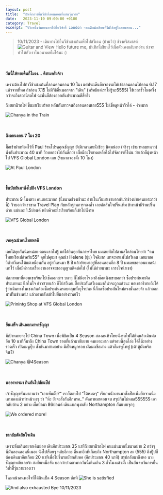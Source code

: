 ```yaml
---
layout: post
title:  "บันทึกการยื่นวีซ่าที่ลอนดอนที่แสนวุ่นวาย"
date:   2023-11-10 09:00:00 +0100
category: Travel
excerpt: "รีวิวหนึ่งวันของการไปยื่นวีซ่าที่ London จากเด็กนักเรียนที่ไม่ได้อยู่ใยลอนดอน..."
---
```

> 10/11/2023 - เดินทางไปยื่นวีซ่าเชงเก้นเพื่อไปสวีเดน (บ้านวิว) ช่วงคริสมาสต์
![Guitar and View](/images/SchengenDay/ScheVisa1.jpeg)
Hello future me, บันทึกนี้เขียนไว้เผื่อตัวเองกลับมาอ่าน น่าจะทำให้ตัวเราในอนาคตยิ้มได้นะ :)

<br>

#### __วันนี้ให้ทายตื่นกี่โมงง... ตีสามครึ่งจ้าา__ 
เพราะต้องไปทำวีซ่าเชงเก้นที่ลอนดอนตอน 10 โมง แต่ประเด็นคือจองรถไฟเข้าลอนดอนไปตอน 6.17 แล้วจากที่หอ ถ้าก่อน 7.15 ไม่มีวิธีอื่นนอกจาก "เดิน" (หรือมีแต่เราไม่รู้นะ5555) ใช้เวลาชั่วโมงครึ่งกว่าจะถึงสถานีรถไฟ ฉะนั้นก็ต้องออกกันประมาณตีสี่ครึ่ง 

ถึงสถานีรถไฟ ขึ้นมาเรียบร้อย หลับกันยาวจนถึงลอนดอนเลย555 ไม่เชื่อดูหน้าวิวได้ - ง่วงมาก

![Chanya in the Train](/images/SchengenDay/ScheVisa3.jpeg)

<br>

#### __ถึงลอนดอน 7 โมง 20__ 
มื้อเช้าฝากท้องไว้ที่ Paul ร้านโปรดคุณชัญญา ยังมีเวลาเลยนั่งชิวๆ นิดหน่อย (จริงๆ เข้ามาหลบหนาว) นั่งกันประมาณ 40 นาที วิวบอกว่าไปกันดีกว่า เผื่อมีอะไรขาดเหลือได้ไปจัดการที่โน่น ว่าแล้วก็มุ่งหน้าไป VFS Global London เลย (รีบมากจองตั้ง 10 โมง) 

![At Paul London](/images/SchengenDay/ScheVisa6.jpeg)

<br>

#### __ขึ้นบัสกันมานั่งไปถึง VFS London__ 
ประมาณ 9 โมงตรง คนเยอะมากก (นี่ขนาดช่วงเช้านะ อ่านในเว็บมาเขาบอกกันว่าช่วงบ่ายคนเยอะกว่านี้) วิวบอกว่าเราขาด Travel Plan กับหลักฐานการจองตั๋ว เลยตัดสินใจปริ้นเพิ่ม ข้างหน้ามีร้านปริ้นด่วน แผ่นละ 1.5ปอนด์ หยิบคิวอะไรเรียบร้อยก็เข้าไปนั่งรอ 

![VFS Global London](/images/SchengenDay/ScheVisa8.jpeg)

<br>

#### __เจอคุณน้าคนไทยพอดี__ 
เลยได้คุยกันนิดหน่อย ตอนแรกไม่รู้ แต่ได้ยินคุยกันภาษาไทย ผมเลยทักไปตามสไตล์คนไทยว่า "คนไทยหรือเปล่าครับ55" คุยไปคุยมา คุณน้า Helene (ยุ้ย) ใจดีมาก เขาจะพาแม่ไปสวีเดน เลยมาขอวีซ่าสวีเดนให้แม่เหมือนกัน อยู่สวีเดนมา 8 ปี แล้วย้ายมาอยู่ที่ลอนดอนอีก 8 ปี ผมเลยขอคอนแทคน้าเขาไว้ เผื่อมีคำถามเรื่องงานอาจจะขออนุญาตติดต่อไป (ไม่ได้ถ่ายมานะ เกรงใจน้าเขา)

ตัดภาพมาที่ตอนเขาเรียกไปเช็คเอกสาร บลาๆ ก็ไม่มีอะไร มาถึงช๊อตนึงเขาบอกว่า ซื้อประกันมาผิดประเภทนะ นึกในใจ อ่าวซวยแล้ว ก็ไปสวีเดน ซื้อประกันสวีเดนมาก็น่าจะถูกแล้วนะ พอเขาอธิบายถึงได้รู้ว่าเดินทางในเชงเก้นต้องซื้อประกันครอบคลุมทั้งยุโรปนะ นี่ก็กดซื้อประกันใหม่ตรงนั้นเลยจ้า แล้วออกมาปริ้นข้างหน้า แล้วเอากลับเข้าไปยื่นอย่างรวดเร็ว

![Prinintg Shop at VFS Global London](/images/SchengenDay/ScheVisa9.jpeg)

<br>

#### __ยื่นเสร็จ เดินออกมาหาชัญญา__ 
มีเป้าหมายจะไป China Town เพื่อพิชิตเป็น 4 Season สองคนหิวโหยนั่งรถไฟใต้ดินแล้วเดินต่ออีก 10 นาทีก็มาถึง China Town รอบที่แล้วมากับยาย คนเยอะมาก แต่รอบนี้สุดโล่ง ได้โต๊ะอย่างรวดเร็ว เปิดเมนูปุ๊บ สั่งกันมาสามอย่าง มีเป็ดหมูกรอบ ผัดมะเขือม่วง แล้วก็มาพูโทฟู (เต้าหู้ผัดพริกจีน?)  

![Chanya @4Season](/images/SchengenDay/ScheVisa10.jpeg)

<br>

#### __พออาหารมา กินกันไปสักแป๊ป__ 
เจ้าชัญญาหันมาถามว่า "เอาเพิ่มมั้ย?" เราก็ตอบไป "ได้หมดๆ" เรียกพนักงานมาสั่งเป็ดเพิ่มอีกจานนึง เขามองแล้วทำหน้างงๆ ว่า "ห๊ะ ยังจะสั่งกันอีกหรอ.." ตัดภาพมาตอนจบ สรุปกินไม่หมด555555 เอากลับบ้าน 2 อย่าง เช็คบิลมา 86ปอนด์ เดินแบกพุงกลับ Northampton กันแบบจุกๆ

![We ordered more!](/images/SchengenDay/ScheVisa11.jpeg)

<br>

#### __ขากลับตัดสินใจเดิน__
เพราะอิ่มเกินอยากเดินย่อย เดินอีกประมาณ 35 นาทีถึงสถานีรถไฟ คนแน่นมากนี่ขนาดบ่าย 2 กว่าๆ นี่มันลอนดอนนี่เนอะ นั่งไปเรื่อยๆ หลับอีกละ ตื่นมาอีกทีเกือบถึง Northampton ละ (555) ถึงปูีปก็ต้องเดินมาอีกเกือบ 20 นาทีเพื่อไปขึ้นรถบัสกลับหอ (อีกประมาณ 40 นาที) สรุปกลับมาถึงหอ นางชัญญาหลับเลยจ้า สงสัยเหนื่อจัด บอกว่าปวดขามากวันนี้เดินเกิน 3 ชั่วโมงแล้วมั้ง เป็นอันจบวันการยื่นวีซ่าที่วุ่นวายของเรา 

โฉมหน้าคนพอใจที่ได้กินเป็ด 4 Season ซักที
![She is satisfied](/images/SchengenDay/ScheVisa12.jpg)

![And also exhausted](/images/SchengenDay/ScheVisa13.jpeg)
Bye 10/11/2023